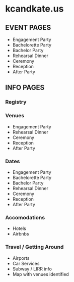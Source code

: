 # kcandkate.us

## EVENT PAGES

- Engagement Party
- Bachelorette Party
- Bachelor Party
- Rehearsal Dinner
- Ceremony
- Reception
- After Party

## INFO PAGES

### Registry

### Venues

  - Engagement Party
  - Rehearsal Dinner
  - Ceremony
  - Reception
  - After Party

 ### Dates

  - Engagement Party
  - Bachelorette Party
  - Bachelor Party
  - Rehearsal Dinner
  - Ceremony
  - Reception
  - After Party

### Accomodations

  - Hotels
  - Airbnbs

### Travel / Getting Around

  - Airports
  - Car Services
  - Subway / LIRR info
  - Map with venues identified
